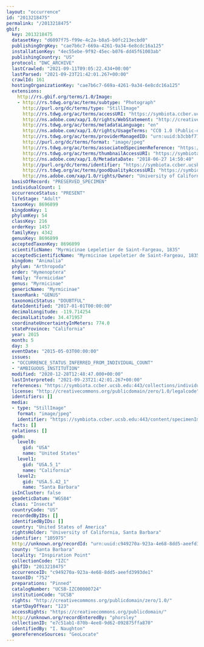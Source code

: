 ```yaml
---
layout: "occurrence"
id: "2013218475"
permalink: "/2013218475"
gbif:
  key: 2013218475
  datasetKey: "d6097f75-f99e-4c2a-b8a5-b0fc213ecbd0"
  publishingOrgKey: "cae7b6c7-669a-4261-9a34-6e8cdc16a125"
  installationKey: "4ec55ebe-9f92-45ec-b076-dd45f61003ab"
  publishingCountry: "US"
  protocol: "DWC_ARCHIVE"
  lastCrawled: "2021-09-11T09:05:22.434+00:00"
  lastParsed: "2021-09-23T21:42:01.267+00:00"
  crawlId: 161
  hostingOrganizationKey: "cae7b6c7-669a-4261-9a34-6e8cdc16a125"
  extensions:
    http://rs.gbif.org/terms/1.0/Image:
    - http://rs.tdwg.org/ac/terms/subtype: "Photograph"
      http://purl.org/dc/terms/type: "StillImage"
      http://rs.tdwg.org/ac/terms/accessURI: "https://symbiota.ccber.ucsb.edu:443/content/specimenImages/UCSB_IZC/UCSB-IZC00000/UCSB-IZC00000724_lg.jpg"
      http://ns.adobe.com/xap/1.0/rights/WebStatement: "http://creativecommons.org/publicdomain/zero/1.0/"
      http://rs.tdwg.org/ac/terms/metadataLanguage: "en"
      http://ns.adobe.com/xap/1.0/rights/UsageTerms: "CC0 1.0 (Public-domain)"
      http://rs.tdwg.org/ac/terms/providerManagedID: "urn:uuid:b3cbbf77-a464-4dc2-be4c-81b3394d9a24"
      http://purl.org/dc/terms/format: "image/jpeg"
      http://rs.tdwg.org/ac/terms/associatedSpecimenReference: "https://symbiota.ccber.ucsb.edu:443/collections/individual/index.php?occid=105975"
      http://rs.tdwg.org/ac/terms/thumbnailAccessURI: "https://symbiota.ccber.ucsb.edu:443/content/specimenImages/UCSB_IZC/UCSB-IZC00000/UCSB-IZC00000724_tn.jpg"
      http://ns.adobe.com/xap/1.0/MetadataDate: "2018-06-27 14:50:40"
      http://purl.org/dc/terms/identifier: "https://symbiota.ccber.ucsb.edu:443/content/specimenImages/UCSB_IZC/UCSB-IZC00000/UCSB-IZC00000724_lg.jpg"
      http://rs.tdwg.org/ac/terms/goodQualityAccessURI: "https://symbiota.ccber.ucsb.edu:443/content/specimenImages/UCSB_IZC/UCSB-IZC00000/UCSB-IZC00000724.jpg"
      http://ns.adobe.com/xap/1.0/rights/Owner: "University of California, Santa Barbara"
  basisOfRecord: "PRESERVED_SPECIMEN"
  individualCount: 1
  occurrenceStatus: "PRESENT"
  lifeStage: "Adult"
  taxonKey: 8696899
  kingdomKey: 1
  phylumKey: 54
  classKey: 216
  orderKey: 1457
  familyKey: 4342
  genusKey: 8696899
  acceptedTaxonKey: 8696899
  scientificName: "Myrmicinae Lepeletier de Saint-Fargeau, 1835"
  acceptedScientificName: "Myrmicinae Lepeletier de Saint-Fargeau, 1835"
  kingdom: "Animalia"
  phylum: "Arthropoda"
  order: "Hymenoptera"
  family: "Formicidae"
  genus: "Myrmicinae"
  genericName: "Myrmicinae"
  taxonRank: "GENUS"
  taxonomicStatus: "DOUBTFUL"
  dateIdentified: "2017-01-01T00:00:00"
  decimalLongitude: -119.714254
  decimalLatitude: 34.471957
  coordinateUncertaintyInMeters: 774.0
  stateProvince: "California"
  year: 2015
  month: 5
  day: 3
  eventDate: "2015-05-03T00:00:00"
  issues:
  - "OCCURRENCE_STATUS_INFERRED_FROM_INDIVIDUAL_COUNT"
  - "AMBIGUOUS_INSTITUTION"
  modified: "2020-12-28T12:48:47.000+00:00"
  lastInterpreted: "2021-09-23T21:42:01.267+00:00"
  references: "https://symbiota.ccber.ucsb.edu:443/collections/individual/index.php?occid=105975"
  license: "http://creativecommons.org/publicdomain/zero/1.0/legalcode"
  identifiers: []
  media:
  - type: "StillImage"
    format: "image/jpeg"
    identifier: "https://symbiota.ccber.ucsb.edu:443/content/specimenImages/UCSB_IZC/UCSB-IZC00000/UCSB-IZC00000724_lg.jpg"
  facts: []
  relations: []
  gadm:
    level0:
      gid: "USA"
      name: "United States"
    level1:
      gid: "USA.5_1"
      name: "California"
    level2:
      gid: "USA.5.42_1"
      name: "Santa Barbara"
  isInCluster: false
  geodeticDatum: "WGS84"
  class: "Insecta"
  countryCode: "US"
  recordedByIDs: []
  identifiedByIDs: []
  country: "United States of America"
  rightsHolder: "University of California, Santa Barbara"
  identifier: "105975"
  http://unknown.org/recordId: "urn:uuid:c949270a-923a-4e68-8dd5-aeefd3993de1"
  county: "Santa Barbara"
  locality: "Inspiration Point"
  collectionCode: "IZC"
  gbifID: "2013218475"
  occurrenceID: "c949270a-923a-4e68-8dd5-aeefd3993de1"
  taxonID: "752"
  preparations: "Pinned"
  catalogNumber: "UCSB-IZC00000724"
  institutionCode: "UCSB"
  rights: "http://creativecommons.org/publicdomain/zero/1.0/"
  startDayOfYear: "123"
  accessRights: "https://creativecommons.org/publicdomain/"
  http://unknown.org/recordEnteredBy: "phorsley"
  collectionID: "e7c51ab1-870b-4ee8-9d62-092875ffa870"
  identifiedBy: "I. Naughton"
  georeferenceSources: "GeoLocate"
---
```

